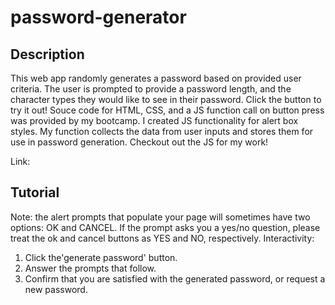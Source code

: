 # password-generator

## Description
This web app randomly generates a password based on provided user criteria. The user is prompted to provide a password length, and the character types they would like to see in their password. Click the button to try it out! Souce code for HTML, CSS, and a JS function call on button press was provided by my bootcamp. I created JS functionality for alert box styles. My function collects the data from user inputs and stores them for use in password generation. Checkout out the JS for my work!

Link:

## Tutorial
Note: the alert prompts that populate your page will sometimes have two options: OK and CANCEL. If the prompt asks you a yes/no question, please treat the ok and cancel buttons as YES and NO, respectively. Interactivity:
1. Click the'generate password' button.
2. Answer the prompts that follow.
3. Confirm that you are satisfied with the generated password, or request a new password.
